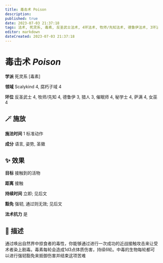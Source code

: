 ```yaml
---
title: 毒击术 Poison
description: 
published: true
date: 2023-07-03 21:37:18
tags: 法术, 死灵系, 毒素, 反圣武士法术, 4环法术, 牧师/先知法术, 德鲁伊法术, 3环法术, 猎人法术, 催眠师法术, 秘学士法术, 萨满法术, 女巫法术, Scalykind, 腐朽子域
editor: markdown
dateCreated: 2023-07-03 21:37:18
---
```


# **毒击术** *Poison*

**学派** 死灵系 \[毒素\] 

**领域** Scalykind 4, 腐朽子域 4

**环位** 反圣武士 4, 牧师/先知 4, 德鲁伊 3, 猎人 3, 催眠师 4, 秘学士 4, 萨满 4, 女巫 4

## 🪄 施放

**施法时间** 1 标准动作

**成分** 语言, 姿势, 圣徽

## ✨ 效果 

**目标** 接触到的活物 

**距离** 接触  

**持续时间** 立即; 见后文 

**豁免** 强韧, 通过则无效; 见后文

**法术抗力** 是

## 📖 描述

通过唤出自然界中掠食者的毒性，你能够通过进行一次成功的近战接触攻击来让受术者染上剧毒。毒素每轮会造成1d3点体质伤害，持续6轮。中毒的生物每轮都可以进行强韧豁免来抵御伤害并结束这项苦难
    